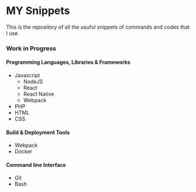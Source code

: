 # MY Snippets

This is the repository of all the usuful snippets of commands and codes that I use.

### Work in Progress

#### Programming Languages, Libraries & Frameworks

- Javascript
    - NodeJS
    - React
    - React Native
    - Webpack
- PHP
- HTML
- CSS


#### Build & Deployment Tools

- Webpack
- Docker



#### Command line Interface

- Git
- Bash



